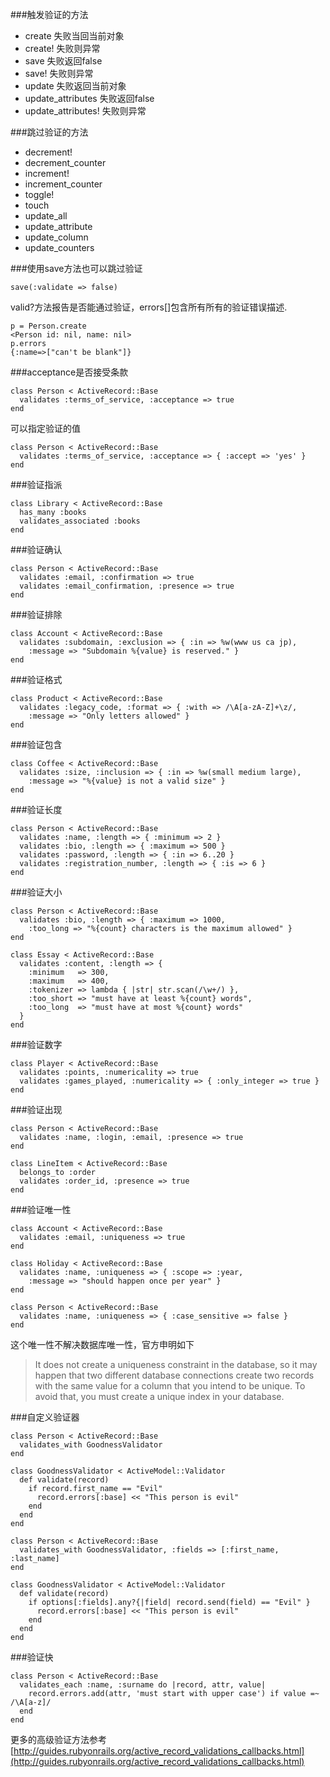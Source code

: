 ###触发验证的方法
* create 失败当回当前对象
* create! 失败则异常
* save 失败返回false
* save! 失败则异常
* update 失败返回当前对象
* update_attributes 失败返回false
* update_attributes! 失败则异常

###跳过验证的方法
* decrement!
* decrement_counter
* increment!
* increment_counter
* toggle!
* touch
* update_all
* update_attribute
* update_column
* update_counters

###使用save方法也可以跳过验证
```
save(:validate => false)
```

valid?方法报告是否能通过验证，errors[]包含所有所有的验证错误描述.  
```
p = Person.create
<Person id: nil, name: nil>
p.errors
{:name=>["can't be blank"]}
```

###acceptance是否接受条款
```
class Person < ActiveRecord::Base
  validates :terms_of_service, :acceptance => true
end
```
可以指定验证的值  
```
class Person < ActiveRecord::Base
  validates :terms_of_service, :acceptance => { :accept => 'yes' }
end
```

###验证指派
```
class Library < ActiveRecord::Base
  has_many :books
  validates_associated :books
end
```

###验证确认
```
class Person < ActiveRecord::Base
  validates :email, :confirmation => true
  validates :email_confirmation, :presence => true
end
```

###验证排除
```
class Account < ActiveRecord::Base
  validates :subdomain, :exclusion => { :in => %w(www us ca jp),
    :message => "Subdomain %{value} is reserved." }
end
```

###验证格式
```
class Product < ActiveRecord::Base
  validates :legacy_code, :format => { :with => /\A[a-zA-Z]+\z/,
    :message => "Only letters allowed" }
end
```

###验证包含
```
class Coffee < ActiveRecord::Base
  validates :size, :inclusion => { :in => %w(small medium large),
    :message => "%{value} is not a valid size" }
end
```

###验证长度
```
class Person < ActiveRecord::Base
  validates :name, :length => { :minimum => 2 }
  validates :bio, :length => { :maximum => 500 }
  validates :password, :length => { :in => 6..20 }
  validates :registration_number, :length => { :is => 6 }
end
```

###验证大小
```
class Person < ActiveRecord::Base
  validates :bio, :length => { :maximum => 1000,
    :too_long => "%{count} characters is the maximum allowed" }
end

class Essay < ActiveRecord::Base
  validates :content, :length => {
    :minimum   => 300,
    :maximum   => 400,
    :tokenizer => lambda { |str| str.scan(/\w+/) },
    :too_short => "must have at least %{count} words",
    :too_long  => "must have at most %{count} words"
  }
end
```

###验证数字
```
class Player < ActiveRecord::Base
  validates :points, :numericality => true
  validates :games_played, :numericality => { :only_integer => true }
end
```

###验证出现
```
class Person < ActiveRecord::Base
  validates :name, :login, :email, :presence => true
end

class LineItem < ActiveRecord::Base
  belongs_to :order
  validates :order_id, :presence => true
end
```

###验证唯一性
```
class Account < ActiveRecord::Base
  validates :email, :uniqueness => true
end

class Holiday < ActiveRecord::Base
  validates :name, :uniqueness => { :scope => :year,
    :message => "should happen once per year" }
end

class Person < ActiveRecord::Base
  validates :name, :uniqueness => { :case_sensitive => false }
end
```
这个唯一性不解决数据库唯一性，官方申明如下
>It does not create a uniqueness constraint in the database, so it may happen that two different database connections create two records with the same value for a column that you intend to be unique. To avoid that, you must create a unique index in your database.

###自定义验证器
```
class Person < ActiveRecord::Base
  validates_with GoodnessValidator
end
 
class GoodnessValidator < ActiveModel::Validator
  def validate(record)
    if record.first_name == "Evil"
      record.errors[:base] << "This person is evil"
    end
  end
end

class Person < ActiveRecord::Base
  validates_with GoodnessValidator, :fields => [:first_name, :last_name]
end
 
class GoodnessValidator < ActiveModel::Validator
  def validate(record)
    if options[:fields].any?{|field| record.send(field) == "Evil" }
      record.errors[:base] << "This person is evil"
    end
  end
end
```

###验证快
```
class Person < ActiveRecord::Base
  validates_each :name, :surname do |record, attr, value|
    record.errors.add(attr, 'must start with upper case') if value =~ /\A[a-z]/
  end
end
```

更多的高级验证方法参考[http://guides.rubyonrails.org/active_record_validations_callbacks.html](http://guides.rubyonrails.org/active_record_validations_callbacks.html)
